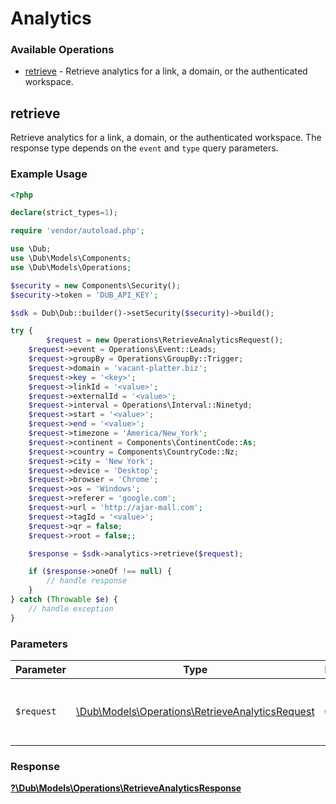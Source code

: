 # Analytics


### Available Operations

* [retrieve](#retrieve) - Retrieve analytics for a link, a domain, or the authenticated workspace.

## retrieve

Retrieve analytics for a link, a domain, or the authenticated workspace. The response type depends on the `event` and `type` query parameters.

### Example Usage

```php
<?php

declare(strict_types=1);

require 'vendor/autoload.php';

use \Dub;
use \Dub\Models\Components;
use \Dub\Models\Operations;

$security = new Components\Security();
$security->token = 'DUB_API_KEY';

$sdk = Dub\Dub::builder()->setSecurity($security)->build();

try {
        $request = new Operations\RetrieveAnalyticsRequest();
    $request->event = Operations\Event::Leads;
    $request->groupBy = Operations\GroupBy::Trigger;
    $request->domain = 'vacant-platter.biz';
    $request->key = '<key>';
    $request->linkId = '<value>';
    $request->externalId = '<value>';
    $request->interval = Operations\Interval::Ninetyd;
    $request->start = '<value>';
    $request->end = '<value>';
    $request->timezone = 'America/New_York';
    $request->continent = Components\ContinentCode::As;
    $request->country = Components\CountryCode::Nz;
    $request->city = 'New York';
    $request->device = 'Desktop';
    $request->browser = 'Chrome';
    $request->os = 'Windows';
    $request->referer = 'google.com';
    $request->url = 'http://ajar-mall.com';
    $request->tagId = '<value>';
    $request->qr = false;
    $request->root = false;;

    $response = $sdk->analytics->retrieve($request);

    if ($response->oneOf !== null) {
        // handle response
    }
} catch (Throwable $e) {
    // handle exception
}
```

### Parameters

| Parameter                                                                                              | Type                                                                                                   | Required                                                                                               | Description                                                                                            |
| ------------------------------------------------------------------------------------------------------ | ------------------------------------------------------------------------------------------------------ | ------------------------------------------------------------------------------------------------------ | ------------------------------------------------------------------------------------------------------ |
| `$request`                                                                                             | [\Dub\Models\Operations\RetrieveAnalyticsRequest](../../Models/Operations/RetrieveAnalyticsRequest.md) | :heavy_check_mark:                                                                                     | The request object to use for the request.                                                             |


### Response

**[?\Dub\Models\Operations\RetrieveAnalyticsResponse](../../Models/Operations/RetrieveAnalyticsResponse.md)**

